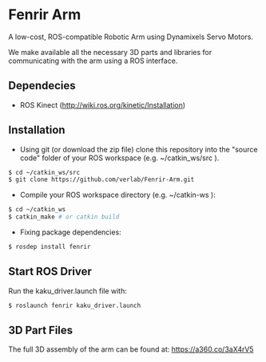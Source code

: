 # Fenrir Arm
A low-cost, ROS-compatible Robotic Arm using Dynamixels Servo Motors.

We make available all the necessary 3D parts and libraries for communicating with the arm using a ROS interface. 

## Dependecies
- ROS Kinect (http://wiki.ros.org/kinetic/Installation)

## Installation
- Using git (or download the zip file) clone this repository into the "source code" folder of your ROS workspace (e.g. ~/catkin_ws/src ).

```sh
$ cd ~/catkin_ws/src
$ git clone https://github.com/verlab/Fenrir-Arm.git
```

- Compile your ROS workspace directory (e.g. ~/catkin-ws ):

```sh
$ cd ~/catkin_ws
$ catkin_make # or catkin build
```

- Fixing package dependencies:

```sh
$ rosdep install fenrir
```

## Start ROS Driver
Run the kaku_driver.launch file with:

```sh
$ roslaunch fenrir kaku_driver.launch
```

## 3D Part Files

The full 3D assembly of the arm can be found at: https://a360.co/3aX4rV5
